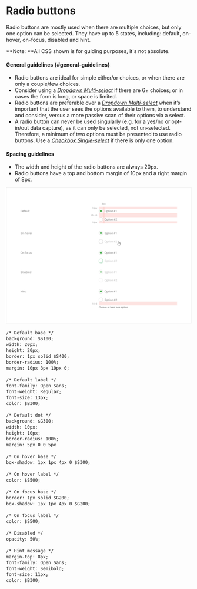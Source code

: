 # Radio buttons

Radio buttons are mostly used when there are multiple choices, but only one option can be selected. They have up to 5 states, including: default, on-hover, on-focus, disabled and hint.

**Note: **All CSS shown is for guiding purposes, it's not absolute.

#### General guidelines {#general-guidelines}

* Radio buttons are ideal for simple either/or choices, or when there are only a couple/few choices.
* Consider using a [_Dropdown Multi-select_](//atoms/dropdowns.html#multi-select) if there are 6+ choices; or in cases the form is long, or space is limited.
* Radio buttons are preferable over a [_Dropdown Multi-select_](//atoms/dropdowns.html#multi-select) when it’s important that the user sees the options available to them, to understand and consider, versus a more passive scan of their options via a select.
* A radio button can never be used singularly \(e.g. for a yes/no or opt-in/out data capture\), as it can only be selected, not un-selected. Therefore, a minimum of two options must be presented to use radio buttons. Use a [_Checkbox Single-select_](//atoms/checkboxes.html#single-select) if there is only one option.

#### Spacing guidelines

* The width and height of the radio buttons are always 20px.
* Radio buttons have a top and bottom margin of 10px and a right margin of 8px.

![](/assets/atoms/radio-buttons-states.png)

```
/* Default base */
background: $S100;
width: 20px;
height: 20px;
border: 1px solid $S400;
border-radius: 100%;
margin: 10px 8px 10px 0;

/* Default label */
font-family: Open Sans;
font-weight: Regular;
font-size: 13px;
color: $B300;

/* Default dot */
background: $G300;
width: 10px;
height: 10px;
border-radius: 100%;
margin: 5px 0 0 5px

/* On hover base */
box-shadow: 1px 1px 4px 0 $S300;

/* On hover label */
color: $S500;

/* On focus base */
border: 1px solid $G200;
box-shadow: 1px 1px 4px 0 $G200;

/* On focus label */
color: $S500;

/* Disabled */
opacity: 50%;

/* Hint message */
margin-top: 8px;
font-family: Open Sans;
font-weight: Semibold;
font-size: 11px;
color: $B300;
```



